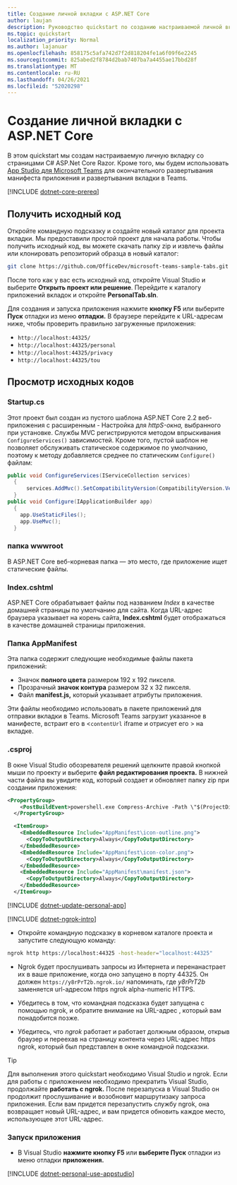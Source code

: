 ```yaml
---
title: Создание личной вкладки с ASP.NET Core
author: laujan
description: Руководство quickstart по созданию настраиваемой личной вкладки с ASP.NET Core.
ms.topic: quickstart
localization_priority: Normal
ms.author: lajanuar
ms.openlocfilehash: 858175c5afa742d7f2d818204fe1a6f09f6e2245
ms.sourcegitcommit: 825abed2f8784d2bab7407ba7a4455ae17bbd28f
ms.translationtype: MT
ms.contentlocale: ru-RU
ms.lasthandoff: 04/26/2021
ms.locfileid: "52020298"
---
```

# <a name="create-a-personal-tab-with-aspnet-core"></a>Создание личной вкладки с ASP.NET Core

В этом quickstart мы создам настраиваемую личную вкладку со страницами C# ASP.Net Core Razor. Кроме того, мы будем использовать [App Studio для Microsoft Teams](~/concepts/build-and-test/app-studio-overview.md) для окончательного развертывания манифеста приложения и развертывания вкладки в Teams.

[!INCLUDE [dotnet-core-prereq](~/includes/tabs/dotnet-core-prereq.md)]

## <a name="get-the-source-code"></a>Получить исходный код

Откройте командную подсказку и создайте новый каталог для проекта вкладки. Мы предоставили простой проект для начала работы. Чтобы получить исходный код, вы можете скачать папку zip и извлечь файлы или клонировать репозиторий образца в новый каталог:

```bash
git clone https://github.com/OfficeDev/microsoft-teams-sample-tabs.git
```

После того как у вас есть исходный код, откройте Visual Studio и выберите **Открыть проект или решение**. Перейдите к каталогу приложений вкладок и откройте **PersonalTab.sln**.

Для создания и запуска приложения нажмите **кнопку F5** или выберите **Пуск** отладки из меню **отладки.** В браузере перейдите к URL-адресам ниже, чтобы проверить правильно загруженные приложения:

- `http://localhost:44325/`
- `http://localhost:44325/personal`
- `http://localhost:44325/privacy`
- `http://localhost:44325/tou`

## <a name="review-the-source-code"></a>Просмотр исходных кодов

### <a name="startupcs"></a>Startup.cs

Этот проект был создан из пустого шаблона ASP.NET Core 2.2 веб-приложения с расширенным - Настройка для *httpS-окна,* выбранного при установке. Службы MVC регистрируются методом впрыскивания `ConfigureServices()` зависимостей. Кроме того, пустой шаблон не позволяет обслуживать статическое содержимое по умолчанию, поэтому к методу добавляется среднее по статическим `Configure()` файлам:

```csharp
public void ConfigureServices(IServiceCollection services)
  {
      services.AddMvc().SetCompatibilityVersion(CompatibilityVersion.Version_2_2);
  }
public void Configure(IApplicationBuilder app)
  {
    app.UseStaticFiles();
    app.UseMvc();
  }
```

### <a name="wwwroot-folder"></a>папка wwwroot

В ASP.NET Core веб-корневая папка — это место, где приложение ищет статические файлы.

### <a name="indexcshtml"></a>Index.cshtml

ASP.NET Core обрабатывает файлы под названием *Index* в качестве домашней страницы по умолчанию для сайта. Когда URL-адрес браузера указывает на корень сайта, **Index.cshtml** будет отображаться в качестве домашней страницы приложения.

### <a name="appmanifest-folder"></a>Папка AppManifest

Эта папка содержит следующие необходимые файлы пакета приложений:

- Значок **полного цвета** размером 192 x 192 пикселя.
- Прозрачный **значок контура** размером 32 x 32 пикселя.
- Файл **manifest.js,** который указывает атрибуты приложения.

Эти файлы необходимо использовать в пакете приложений для отправки вкладки в Teams. Microsoft Teams загрузит указанное в манифесте, встраит его в <`contentUrl` iframe и отрисует его \> на вкладке.

### <a name="csproj"></a>.csproj

В окне Visual Studio обозревателя решений щелкните правой кнопкой мыши по проекту и выберите **файл редактирования проекта.** В нижней части файла вы увидите код, который создает и обновляет папку zip при создании приложения:

```xml
<PropertyGroup>
    <PostBuildEvent>powershell.exe Compress-Archive -Path \"$(ProjectDir)AppManifest\*\" -DestinationPath \"$(TargetDir)tab.zip\" -Force</PostBuildEvent>
  </PropertyGroup>

  <ItemGroup>
    <EmbeddedResource Include="AppManifest\icon-outline.png">
      <CopyToOutputDirectory>Always</CopyToOutputDirectory>
    </EmbeddedResource>
    <EmbeddedResource Include="AppManifest\icon-color.png">
      <CopyToOutputDirectory>Always</CopyToOutputDirectory>
    </EmbeddedResource>
    <EmbeddedResource Include="AppManifest\manifest.json">
      <CopyToOutputDirectory>Always</CopyToOutputDirectory>
    </EmbeddedResource>
  </ItemGroup>
```

[!INCLUDE  [dotnet-update-personal-app](~/includes/tabs/dotnet-update-personal-app.md)]

[!INCLUDE [dotnet-ngrok-intro](~/includes/tabs/dotnet-ngrok-intro.md)]

- Откройте командную подсказку в корневом каталоге проекта и запустите следующую команду:

```bash
ngrok http https://localhost:44325 -host-header="localhost:44325"
```

- Ngrok будет прослушивать запросы из Интернета и перенанастрает их в ваше приложение, когда оно запущено в порту 44325.  Он должен `https://y8rPrT2b.ngrok.io/` напоминать, где *y8rPrT2b* заменяется url-адресом https ngrok alpha-numeric HTTPS.

- Убедитесь в том, что командная подсказка будет запущена с помощью ngrok, и обратите внимание на URL-адрес , который вам понадобится позже.

- Убедитесь, что *ngrok* работает и работает должным образом, открыв браузер и переехав на страницу контента через URL-адрес https ngrok, который был представлен в окне командной подсказки.

>[!TIP]
>Для выполнения этого quickstart необходимо Visual Studio и ngrok. Если для работы с приложением необходимо прекратить Visual Studio, продолжайте **работать с ngrok.** После перезапуска в Visual Studio он продолжит прослушивание и возобновит маршрутизаку запроса приложения. Если вам придется перезапустить службу ngrok, она возвращает новый URL-адрес, и вам придется обновить каждое место, использующее этот URL-адрес.

### <a name="run-your-application"></a>Запуск приложения

- В Visual Studio **нажмите кнопку F5** или **выберите Пуск** отладки из меню отладки **приложения.**

[!INCLUDE [dotnet-personal-use-appstudio](~/includes/tabs/dotnet-personal-use-appstudio.md)]
